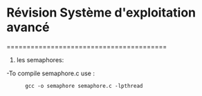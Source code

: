 # Révision Système d'exploitation avancé
========================================
  1) les semaphores:
  
  -To compile semaphore.c use : 
  ```
        gcc -o semaphore semaphore.c -lpthread
```
